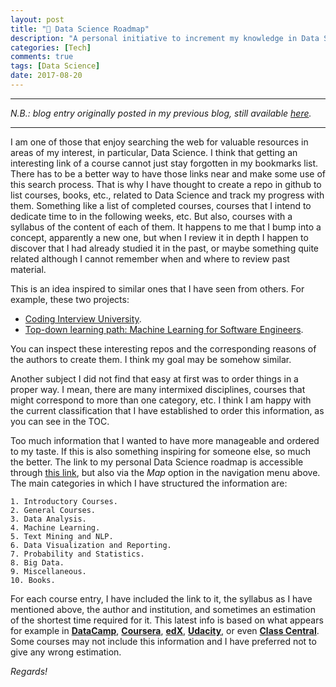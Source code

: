 ```yaml
---
layout: post
title: "🌟 Data Science Roadmap"
description: "A personal initiative to increment my knowledge in Data Science"
categories: [Tech]
comments: true
tags: [Data Science]
date: 2017-08-20
---
```


***
_N.B.: blog entry originally posted in my previous blog, still available [here](https://estraviz.github.io/estraviz2017/data%20science/Data-Science-Roadmap/)._
***

I am one of those that enjoy searching the web for valuable resources in areas of my interest, in particular, Data Science. I think that getting an interesting link of a course cannot just stay forgotten in my bookmarks list. There has to be a better way to have those links near and make some use of this search process. That is why I have thought to create a repo in github to list courses, books, etc., related to Data Science and track my progress with them. Something like a list of completed courses, courses that I intend to dedicate time to in the following weeks, etc. But also, courses with a syllabus of the content of each of them. It happens to me that I bump into a concept, apparently a new one, but when I review it in depth I happen to discover that I had already studied it in the past, or maybe something quite related although I cannot remember when and where to review past material.

This is an idea inspired to similar ones that I have seen from others. For example, these two projects:

* [Coding Interview University](https://github.com/jwasham/coding-interview-university).
* [Top-down learning path: Machine Learning for Software Engineers](https://github.com/ZuzooVn/machine-learning-for-software-engineers).

You can inspect these interesting repos and the corresponding reasons of the authors to create them. I think my goal may be somehow similar.

Another subject I did not find that easy at first was to order things in a proper way. I mean, there are many intermixed disciplines, courses that might correspond to more than one category, etc. I think I am happy with the current classification that I have established to order this information, as you can see in the TOC.

Too much information that I wanted to have more manageable and ordered to my taste. If this is also something inspiring for someone else, so much the better. The link to my personal Data Science roadmap is accessible through [this link](http://www.github.com/data-science-roadmap "Data Science Roadmap"), but also via the _Map_ option in the navigation menu above. The main categories in which I have structured the information are:

    1. Introductory Courses.
    2. General Courses.
    3. Data Analysis.
    4. Machine Learning.
    5. Text Mining and NLP.
    6. Data Visualization and Reporting.
    7. Probability and Statistics.
    8. Big Data.
    9. Miscellaneous.
    10. Books.

For each course entry, I have included the link to it, the syllabus as I have mentioned above, the author and institution, and sometimes an estimation of the shortest time required for it. This latest info is based on what appears for example in [**DataCamp**](https://www.datacamp.com/), [**Coursera**](https://www.coursera.org/), [**edX**](https://www.edx.org/), [**Udacity**](https://www.udacity.com/), or even [**Class Central**](https://www.class-central.com/). Some courses may not include this information and I have preferred not to give any wrong estimation.

_Regards!_
